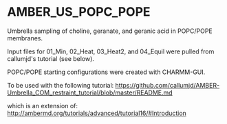 # AMBER_US_POPC_POPE
Umbrella sampling of choline, geranate, and geranic acid in POPC/POPE membranes.

Input files for 01_Min, 02_Heat, 03_Heat2, and 04_Equil were pulled from callumjd's tutorial (see below).

POPC/POPE starting configurations were created with CHARMM-GUI.

To be used with the following tutorial:
https://github.com/callumjd/AMBER-Umbrella_COM_restraint_tutorial/blob/master/README.md

  which is an extension of:
  http://ambermd.org/tutorials/advanced/tutorial16/#Introduction
